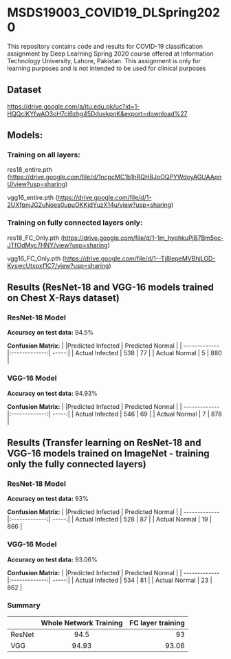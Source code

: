 # MSDS19003_COVID19_DLSpring2020

This repository contains code and results for COVID-19 classification assignment by Deep Learning Spring 2020 course offered at Information Technology University, Lahore, Pakistan. This assignment is only for learning purposes and is not intended to be used for clinical purposes

## Dataset
https://drive.google.com/a/itu.edu.pk/uc?id=1-HQQciKYfwAO3oH7ci6zhg45DduvkpnK&export=download%27

## Models:

### Training on all layers:

res18_entire.pth (https://drive.google.com/file/d/1ncpcMC1b1hRQH8JoOQPYWdoyAGUAApnU/view?usp=sharing)

vgg16_entire.pth (https://drive.google.com/file/d/1-2UXfpnjJG2uNoes0upuOKKjdYuzX14u/view?usp=sharing)

### Training on fully connected layers only:

res18_FC_Only.pth (https://drive.google.com/file/d/1-1m_hyohkuPjB7Bm5ec-JTfOdMyc7HNY/view?usp=sharing)

vgg16_FC_Only.pth (https://drive.google.com/file/d/1--Tj8lepeMVBhjLGD-KyswcUtxpxf1C7/view?usp=sharing)

## Results (ResNet-18 and VGG-16 models trained on Chest X-Rays dataset)

### ResNet-18 Model 

**Accuracy on test data:**
94.5%

**Confusion Matrix:**
|         |Predicted Infected        | Predicted Normal  |
| ------------- |:-------------:| -----:|
| Actual Infected      | 538 | 77 |
| Actual Normal      | 5      |   880 |

### VGG-16 Model
**Accuracy on test data:**
94.93%

**Confusion Matrix:**
|         |Predicted Infected        | Predicted Normal  |
| ------------- |:-------------:| -----:|
| Actual Infected      | 546 | 69 |
| Actual Normal      | 7      |   878 |


## Results (Transfer learning on ResNet-18 and VGG-16 models trained on ImageNet - training only the fully connected layers)

### ResNet-18 Model 

**Accuracy on test data:**
93%

**Confusion Matrix:**
|         |Predicted Infected        | Predicted Normal  |
| ------------- |:-------------:| -----:|
| Actual Infected      | 528 | 87 |
| Actual Normal      | 19      |   866 |

### VGG-16 Model
**Accuracy on test data:**
93.06%

**Confusion Matrix:**
|         |Predicted Infected        | Predicted Normal  |
| ------------- |:-------------:| -----:|
| Actual Infected      | 534 | 81 |
| Actual Normal      | 23      |   862 |



### Summary

|         |Whole Network Training       | FC layer training  |
| ------------- |:-------------:| -----:|
| ResNet      | 94.5 | 93 |
| VGG      | 94.93     |   93.06 |


